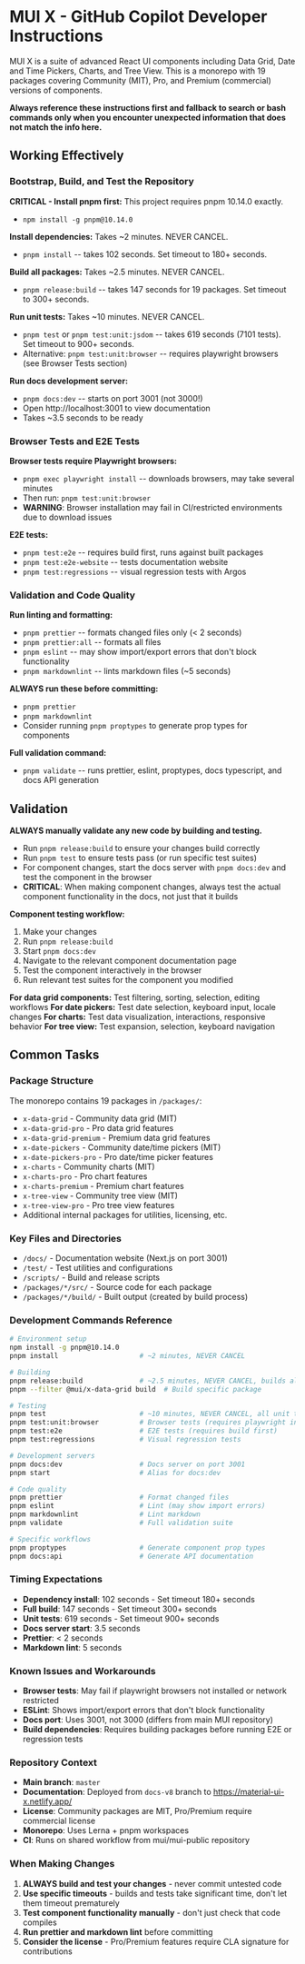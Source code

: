 # MUI X - GitHub Copilot Developer Instructions

MUI X is a suite of advanced React UI components including Data Grid, Date and Time Pickers, Charts, and Tree View. This is a monorepo with 19 packages covering Community (MIT), Pro, and Premium (commercial) versions of components.

**Always reference these instructions first and fallback to search or bash commands only when you encounter unexpected information that does not match the info here.**

## Working Effectively

### Bootstrap, Build, and Test the Repository

**CRITICAL - Install pnpm first:** This project requires pnpm 10.14.0 exactly.
- `npm install -g pnpm@10.14.0`

**Install dependencies:** Takes ~2 minutes. NEVER CANCEL.
- `pnpm install` -- takes 102 seconds. Set timeout to 180+ seconds.

**Build all packages:** Takes ~2.5 minutes. NEVER CANCEL.
- `pnpm release:build` -- takes 147 seconds for 19 packages. Set timeout to 300+ seconds.

**Run unit tests:** Takes ~10 minutes. NEVER CANCEL.
- `pnpm test` or `pnpm test:unit:jsdom` -- takes 619 seconds (7101 tests). Set timeout to 900+ seconds.
- Alternative: `pnpm test:unit:browser` -- requires playwright browsers (see Browser Tests section)

**Run docs development server:**
- `pnpm docs:dev` -- starts on port 3001 (not 3000!)
- Open http://localhost:3001 to view documentation
- Takes ~3.5 seconds to be ready

### Browser Tests and E2E Tests

**Browser tests require Playwright browsers:**
- `pnpm exec playwright install` -- downloads browsers, may take several minutes
- Then run: `pnpm test:unit:browser`
- **WARNING**: Browser installation may fail in CI/restricted environments due to download issues

**E2E tests:**
- `pnpm test:e2e` -- requires build first, runs against built packages
- `pnpm test:e2e-website` -- tests documentation website
- `pnpm test:regressions` -- visual regression tests with Argos

### Validation and Code Quality

**Run linting and formatting:** 
- `pnpm prettier` -- formats changed files only (< 2 seconds)
- `pnpm prettier:all` -- formats all files
- `pnpm eslint` -- may show import/export errors that don't block functionality
- `pnpm markdownlint` -- lints markdown files (~5 seconds)

**ALWAYS run these before committing:**
- `pnpm prettier` 
- `pnpm markdownlint`
- Consider running `pnpm proptypes` to generate prop types for components

**Full validation command:**
- `pnpm validate` -- runs prettier, eslint, proptypes, docs typescript, and docs API generation

## Validation

**ALWAYS manually validate any new code by building and testing.**
- Run `pnpm release:build` to ensure your changes build correctly
- Run `pnpm test` to ensure tests pass (or run specific test suites)
- For component changes, start the docs server with `pnpm docs:dev` and test the component in the browser
- **CRITICAL**: When making component changes, always test the actual component functionality in the docs, not just that it builds

**Component testing workflow:**
1. Make your changes
2. Run `pnpm release:build` 
3. Start `pnpm docs:dev`
4. Navigate to the relevant component documentation page
5. Test the component interactively in the browser
6. Run relevant test suites for the component you modified

**For data grid components:** Test filtering, sorting, selection, editing workflows
**For date pickers:** Test date selection, keyboard input, locale changes
**For charts:** Test data visualization, interactions, responsive behavior
**For tree view:** Test expansion, selection, keyboard navigation

## Common Tasks

### Package Structure
The monorepo contains 19 packages in `/packages/`:
- `x-data-grid` - Community data grid (MIT)
- `x-data-grid-pro` - Pro data grid features
- `x-data-grid-premium` - Premium data grid features
- `x-date-pickers` - Community date/time pickers (MIT)
- `x-date-pickers-pro` - Pro date/time picker features
- `x-charts` - Community charts (MIT)
- `x-charts-pro` - Pro chart features
- `x-charts-premium` - Premium chart features
- `x-tree-view` - Community tree view (MIT)
- `x-tree-view-pro` - Pro tree view features
- Additional internal packages for utilities, licensing, etc.

### Key Files and Directories
- `/docs/` - Documentation website (Next.js on port 3001)
- `/test/` - Test utilities and configurations
- `/scripts/` - Build and release scripts
- `/packages/*/src/` - Source code for each package
- `/packages/*/build/` - Built output (created by build process)

### Development Commands Reference
```bash
# Environment setup
npm install -g pnpm@10.14.0
pnpm install                    # ~2 minutes, NEVER CANCEL

# Building
pnpm release:build              # ~2.5 minutes, NEVER CANCEL, builds all packages
pnpm --filter @mui/x-data-grid build  # Build specific package

# Testing  
pnpm test                       # ~10 minutes, NEVER CANCEL, all unit tests
pnpm test:unit:browser          # Browser tests (requires playwright install)
pnpm test:e2e                   # E2E tests (requires build first)
pnpm test:regressions           # Visual regression tests

# Development servers
pnpm docs:dev                   # Docs server on port 3001
pnpm start                      # Alias for docs:dev

# Code quality
pnpm prettier                   # Format changed files
pnpm eslint                     # Lint (may show import errors)
pnpm markdownlint               # Lint markdown
pnpm validate                   # Full validation suite

# Specific workflows
pnpm proptypes                  # Generate component prop types
pnpm docs:api                   # Generate API documentation
```

### Timing Expectations
- **Dependency install**: 102 seconds - Set timeout 180+ seconds
- **Full build**: 147 seconds - Set timeout 300+ seconds  
- **Unit tests**: 619 seconds - Set timeout 900+ seconds
- **Docs server start**: 3.5 seconds
- **Prettier**: < 2 seconds
- **Markdown lint**: 5 seconds

### Known Issues and Workarounds
- **Browser tests**: May fail if playwright browsers not installed or network restricted
- **ESLint**: Shows import/export errors that don't block functionality
- **Docs port**: Uses 3001, not 3000 (differs from main MUI repository)
- **Build dependencies**: Requires building packages before running E2E or regression tests

### Repository Context
- **Main branch**: `master` 
- **Documentation**: Deployed from `docs-v8` branch to https://material-ui-x.netlify.app/
- **License**: Community packages are MIT, Pro/Premium require commercial license
- **Monorepo**: Uses Lerna + pnpm workspaces
- **CI**: Runs on shared workflow from mui/mui-public repository

### When Making Changes
1. **ALWAYS build and test your changes** - never commit untested code
2. **Use specific timeouts** - builds and tests take significant time, don't let them timeout prematurely
3. **Test component functionality manually** - don't just check that code compiles
4. **Run prettier and markdown lint** before committing
5. **Consider the license** - Pro/Premium features require CLA signature for contributions